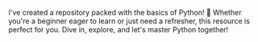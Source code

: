 I've created a repository packed with the basics of Python! 🎉 Whether you're a beginner eager to learn or just need a refresher, this resource is perfect for you. Dive in, explore, and let's master Python together!
